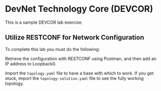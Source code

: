 # DevNet Technology Core (DEVCOR)

This is a sample DEVCOR lab exercise.

## Utilize RESTCONF for Network Configuration

To complete this lab you must do the following:

Retrieve the configuration with RESTCONF using Postman, and then add an IP address to Loopback0.

Import the `topology.yaml` file to have a base with which to work.  If you get stuck, import the `topology-solution.yaml` file to see the fully working topology.
